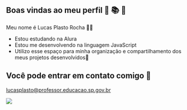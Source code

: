 ## Boas vindas ao meu perfil 💝 📚 💖

Meu nome é Lucas Plasto Rocha 👨‍🏫

- Estou estudando na Alura 
- Estou me desenvolvendo na linguagem JavaScript
- Utilizo esse espaço para minha organização e compartilhamento dos meus projetos desenvolvidos📑

## Você pode entrar em contato comigo 📧
lucasplasto@professor.educacao.sp.gov.br

![](https://media.tenor.com/gVqz1FcrHD8AAAAM/the-mandalorian-mandalorian.gif)
